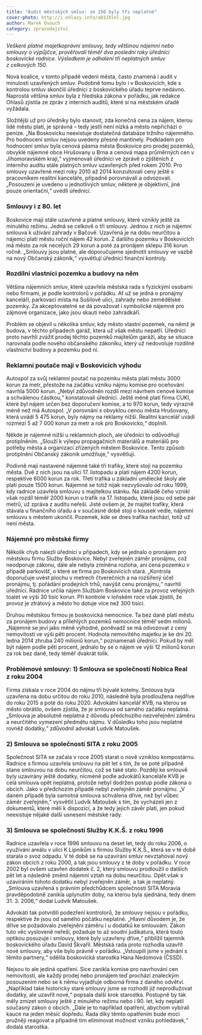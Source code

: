 ```yaml
---
title: "Audit městských smluv: ze 150 byly tři neplatné"
cover-photo: http://i.ohlasy.info/a03JXlnl.jpg
author: Marek Osouch
category: zpravodajství
---
```


*Veškeré platné majetkoprávní smlouvy, tedy většinou nájemní nebo smlouvy o výpůjčce, prověřovali téměř dva poslední roky úředníci boskovické radnice. Výsledkem je odhalení tří neplatných smluv z celkových 150.*

Nová koalice, v tomto případě vedení města, často znamená i audit v minulosti uzavřených smluv. Podobně tomu bylo i v Boskovicích, kde s kontrolou smluv skončili úředníci z boskovického úřadu teprve nedávno. Naprostá většina smluv byla z hlediska zákona v pořádku, jak redakce Ohlasů zjistila ze zpráv z interních auditů, které si na městském úřadě vyžádala.

Složitější už pro úředníky bylo stanovit, zda konečná cena za nájem, kterou lidé městu platí, je správná – tedy jestli není nízká a město nepřichází o peníze. „Na Boskovicku neexistuje dostatečná databáze tržního nájemného. Pro hodnocení smluv nejsou uvedeny přesné mantinely. Podkladem pro hodnocení smluv byla cenová pásma města Boskovice pro prodej pozemků, obvyklé nájemné obce Hrušovany u Brna a cenová mapa průměrných cen v Jihomoravském kraji,“ vyjmenovali úředníci ve zprávě o zjištěních z interního auditu stále platných smluv uzavřených před rokem 2010. Pro smlouvy uzavřené mezi roky 2010 až 2014 konzultovali ceny ještě s pracovníkem realitní kanceláře, případně porovnávali a odvozovali. „Posouzení je uvedeno u jednotlivých smluv, některé je objektivní, jiné pouze orientační,“ uvedli úředníci.

### Smlouvy i z 80. let

Boskovice mají stále uzavřené a platné smlouvy, které vznikly ještě za minulého režimu. Jedná se celkově o tři smlouvy. Jednou z nich je nájemní smlouva k užívání zahrady v Bačově. Uzavřená je na dobu neurčitou a nájemci platí městu roční nájem 42 korun. Z dalšího pozemku v Boskovicích má město za rok necelých 29 korun a poté za pronájem sklepu 316 korun ročně. „Smlouvy jsou platné, ale doporučujeme sjednotit smlouvy ve vazbě na nový Občanský zákoník,“ vysvětlují úředníci finanční kontroly.

### Rozdílní vlastníci pozemku a budovy na něm

Většina nájemních smluv, které uzavřela městská rada s fyzickými osobami nebo firmami, je podle kontrolorů v pořádku. Ať už se jedná o pronájmy kanceláří, parkovací místa na Sušilově ulici, zahrady nebo zemědělské pozemky. Za akceptovatelné se dá považovat i symbolické nájemné pro zájmové organizace, jako jsou skauti nebo zahrádkáři.

Problém se objevil u několika smluv, kdy město vlastní pozemek, na němž je budova, v těchto případech garáž, která už však městu nepatří. Úředníci proto navrhli zvážit prodej těchto pozemků majitelům garáží, aby se situace narovnala podle nového občanského zákoníku, který už nedovoluje rozdílné vlastnictví budovy a pozemku pod ní.

### Reklamní poutače mají v Boskovicích výhodu

Autospol za svůj reklamní poutač na pozemku města platí městu 3000 korun za metr, přestože na začátku vzniku nájmu komise pro oceňování navrhla 5000 korun. „Nebyl zdůvodněn rozdíl mezi návrhem cenové komise a schválenou částkou,“ konstatovali úředníci. Ještě méně platí firma CUKI, které byl nájem určen bez doporučení komise, a to 970 korun, tedy výrazně méně než má Autospol. „V porovnání s obvyklou cenou města Hrušovany, která uvádí 5 475 korun, byly nájmy na reklamy nižší. Realitní kancelář uvádí rozmezí 5 až 7 000 korun za metr a rok pro Boskovicko,“ doplnili.

Někde je nájemné nižší u reklamních ploch, ale úředníci to odůvodňují protiplněním. „Slouží k výlepu propagačních materiálů a materiálů pro potřeby města a organizací zřízených městem Boskovice. Tento způsob protiplnění Občanský zákoník umožňuje,“ vysvětlují.

Podivně mají nastavené nájemné také tři trafiky, které stojí na pozemku města. Dvě z nich jsou na ulici 17. listopadu a platí nájem 4200 korun, respektive 6000 korun za rok. Třetí trafika u základní umělecké školy ale platí pouze 1500 korun. Nájemné se totiž nijak nezvyšovalo od roku 1999, kdy radnice uzavřela smlouvu s majitelkou stánku. Na základě čeho vznikl však rozdíl téměř 2000 korun u trafik na 17. listopadu, které jsou od sebe pár metrů, už zpráva z auditu neřeší. Jisté ovšem je, že majitel trafiky, která stávala u finančního úřadu a v současné době stojí o kousek vedle, nájemní smlouvu s městem ukončil. Pozemek, kde se dnes trafika nachází, totiž už není města.

### Nájemné pro městské firmy

Několik chyb nalezli úředníci v případech, kdy se jednalo o pronájem pro městskou firmu Služby Boskovice. Nebyl zveřejněn záměr pronájmu, což neodporuje zákonu, dále ale nebyla zmíněna rozloha, ani cena pozemku v případě parkovišť, o které se firma po Boskovicích stará. „Kontrola doporučuje uvést plochu v metrech čtverečních a na rozšířený účel pronájmu, tj. pořádání prodejních trhů, navýšit cenu pronájmu,“ navrhli úředníci. Radnice určila nájem Službám Boskovice také za provoz veřejných toalet ve výši 30 tisíc korun. Při kontrole v loňském roce však zjistili, že provoz je ztrátový a město ho dotuje více než 300 tisíci.

Druhou městskou firmou je boskovická nemocnice. Ta bez daně platí městu za pronájem budovy a přilehlých pozemků nemocnice téměř sedm milionů. „Nájemné se jeví jako méně výhodné, poněvadž se má odvozovat z ceny nemovitosti ve výši pěti procent. Hodnota nemovitého majetku je ke dni 20. ledna 2014 zhruba 240 milionů korun,“ poznamenali úředníci. Pokud by měl být nájem podle pěti procent, jednalo by se o nájem ve výši 12 milionů korun za rok bez daně, tedy téměř dvakrát tolik.

### Problémové smlouvy: 1) Smlouva se společností Nobica Real z roku 2004

Firma získala v roce 2004 do nájmu tři bývalé kotelny. Smlouva byla uzavřena na dobu určitou do roku 2010, následně byla prodloužena nejdříve do roku 2015 a poté do roku 2020. Advokátní kancelář KVB, na kterou se město obrátilo, ovšem zjistila, že je smlouva od samého začátku neplatná. „Smlouva je absolutně neplatná z důvodu předchozího nezveřejnění záměru a neurčitého vymezení předmětu nájmu. V důsledku toho jsou neplatné rovněž dodatky,“ zdůvodnil advokát Ludvík Matoušek.

### 2) Smlouva se společností SITA z roku 2005

Společnost SITA se začala v roce 2005 starat o nově vzniklou kompostárnu. Radnice s firmou uzavřela smlouvu na pět let s tím, že se poté případně stane smlouvou na dobu neurčitou, což se také stalo. Později ke smlouvě byly uzavírány ještě dodatky, nicméně podle advokátů kanceláře KVB je celá smlouva opět neplatná, protože nebyl dodržen postup podle zákona o obcích. Jako v předchozím případě nebyl zveřejněn záměr pronájmu. „V daném případě byla samotná smlouva schválena dříve, než byl vůbec záměr zveřejněn,“ vysvětlil Ludvík Matoušek s tím, že vycházeli jen z dokumentů, které měli k dispozici, a že tedy jejich závěr platí, jen pokud neexistuje nějaké další usnesení městské rady.

### 3) Smlouva se společností Služby K.K.Š. z roku 1996

Radnice uzavřela v roce 1996 smlouvu na deset let, tedy do roku 2006, o využívání areálu v ulici K Lipníkům s firmou Služby K.K.Š., která se v té době starala o svoz odpadu. V té době se na uzavírání smluv nevztahoval nový zákon obcích z roku 2000, a tak jsou smlouvy z té doby v pořádku. V roce 2002 byl ovšem uzavřen dodatek č. 2, který smlouvu prodloužil o dalších pět let a následně změnil nájemní vztah na dobu neurčitou. Opět však s uzavíráním tohoto dodatku nebyl zveřejněn záměr, a tak je neplatný. „Smlouva uzavřená s právním předchůdcem společností SITA Moravia pravděpodobně zanikla uplynutím doby, na kterou byla sjednána, tedy dnem 31. 3. 2006,“ dodal Ludvík Matoušek.

Advokáti tak potvrdili podezření kontrolorů, že smlouvy nejsou v pořádku, respektive že jsou od samého počátku neplatné. „Hlavní důvodem je, že dříve se požadovalo zveřejnění záměru i u dodatků ke smlouvám. Zákon tuto věc vysloveně neřeší, požaduje to až soudní judikatura, která touto optikou posuzuje i smlouvy, které byly uzavřeny dříve,“ přiblížil tajemník boskovického úřadu David Škvařil. Městská rada proto rozhodla uzavřít nové smlouvy, aby vše bylo právně v pořádku. „Vstoupili jsme v jednání s těmito partnery,“ sdělila boskovická starostka Hana Nedomová (ČSSD).

Nejsou to ale jediná opatření. Sice zanikla komise pro navrhování cen nemovitostí, ale každý prodej nebo pronájem teď prochází znaleckým posouzením nebo se k němu vyjadřuje odborná firma z daného odvětví. „Například také historicky staré smlouvy jsme se rozhodli již neprodlužovat dodatky, ale uzavřít nové,“ popsala další krok starostka. Postupně by tak měly zmizet smlouvy ještě z minulého režimu nebo i 90. let, kdy neplatil současný zákon o obcích. „Dále je to například opatření, abychom vybírali kauce na jeden měsíc dopředu. Rada díky těmto opatřením bude moci pružněji reagovat a případně tím eliminovat možnost vzniku pohledávek,“ dodala starostka.


